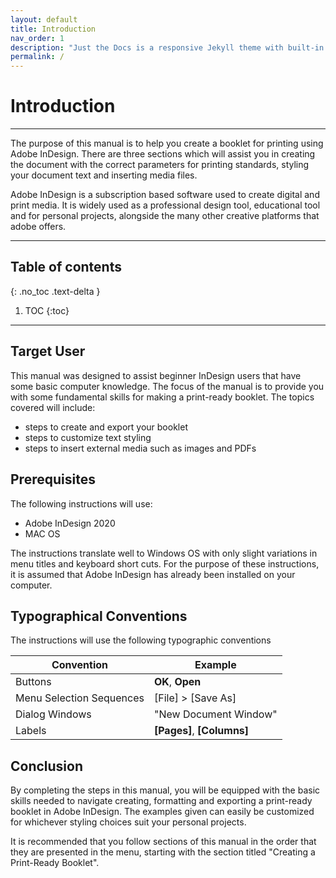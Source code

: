 ```yaml
---
layout: default
title: Introduction
nav_order: 1
description: "Just the Docs is a responsive Jekyll theme with built-in search that is easily customizable and hosted on GitHub Pages."
permalink: /
---
```


# Introduction
---
The purpose of this manual is to help you create a booklet for printing using Adobe InDesign.  There are three sections which will assist you in creating the document with the correct parameters for printing standards, styling your document text and inserting media files.  

Adobe InDesign is a subscription based software used to create digital and print media.  It is widely used as a professional design tool, educational tool and for personal projects, alongside the many other creative platforms that adobe offers.

---

## Table of contents
{: .no_toc .text-delta }

1. TOC
{:toc}

---

## Target User
This manual was designed to assist beginner InDesign users that have some basic computer knowledge.  The focus of the manual is to provide you with some fundamental skills for making a print-ready booklet.  The topics covered will include:

* steps to create and export your booklet
* steps to customize text styling
* steps to insert external media such as images and PDFs

## Prerequisites

The following instructions will use:
* Adobe InDesign 2020
* MAC OS  

The instructions translate well to Windows OS with only slight variations in menu titles and keyboard short cuts. For the purpose of these instructions, it is assumed that Adobe InDesign has already been installed on your computer.

## Typographical Conventions

The instructions will use the following typographic conventions

|Convention|Example|
|---|---|
|Buttons|<b>OK</b>, <b>Open</b>|
|Menu Selection Sequences| [File] > [Save As]|
|Dialog Windows|"New Document Window"|
|Labels|<b>[Pages]</b>, <b>[Columns]</b>|

## Conclusion

By completing the steps in this manual, you will be equipped with the basic skills needed to navigate creating, formatting and exporting a print-ready booklet in Adobe InDesign.  The examples given can easily be customized for whichever styling choices suit your personal projects.  

It is recommended that you follow sections of this manual in the order that they are presented in the menu, starting with the section titled "Creating a Print-Ready Booklet". 
